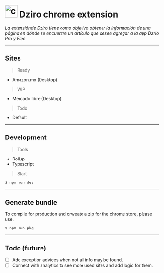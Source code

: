 <h1>
<img src="https://duckduckgo.com/i/f57f75b5.png" alt="chrome" style="width: 40px" > 
 Dziro chrome extension
</h1>

*La extensiónde Dziro tiene como objetivo obtener la información de una página en dónde se encuentre un artículo que desee agregar a la app Dzrio Pro y Free*

---
## Sites

> Ready
- Amazon.mx (Desktop)
> WIP
- Mercado libre (Desktop)
> Todo
- Default
---

## Development
> Tools
- Rollup
- Typescript

> Start
```bash
$ npm run dev
```

--- 
## Generate bundle
To compile for production and crweate a zip for the chrome store, please use.

```bash
$ npm run pkg
```

---
## Todo (future)

- [ ] Add exception advices when not all info may be found.
- [ ] Connect with analytics to see more used sites and add logic for them.